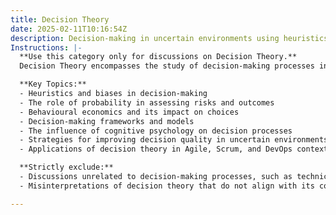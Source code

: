 ```yaml
---
title: Decision Theory
date: 2025-02-11T10:16:54Z
description: Decision-making in uncertain environments using heuristics, probability, and behavioural economics.
Instructions: |-
  **Use this category only for discussions on Decision Theory.**  
  Decision Theory encompasses the study of decision-making processes in uncertain environments, focusing on the application of heuristics, probability, and behavioural economics to improve outcomes. This category aims to explore how individuals and organisations can make informed choices when faced with uncertainty and complexity.

  **Key Topics:**
  - Heuristics and biases in decision-making
  - The role of probability in assessing risks and outcomes
  - Behavioural economics and its impact on choices
  - Decision-making frameworks and models
  - The influence of cognitive psychology on decision processes
  - Strategies for improving decision quality in uncertain environments
  - Applications of decision theory in Agile, Scrum, and DevOps contexts

  **Strictly exclude:**
  - Discussions unrelated to decision-making processes, such as technical implementations or specific Agile methodologies without a focus on decision-making.
  - Misinterpretations of decision theory that do not align with its core principles, such as deterministic approaches that ignore uncertainty.

---
```


